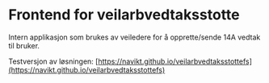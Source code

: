 # Frontend for veilarbvedtaksstotte

Intern applikasjon som brukes av veiledere for å opprette/sende 14A vedtak til bruker.

Testversjon av løsningen: [https://navikt.github.io/veilarbvedtaksstottefs](https://navikt.github.io/veilarbvedtaksstottefs)